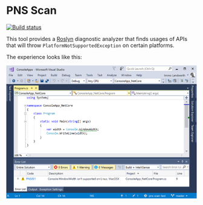 # PNS Scan

[![Build status](https://ci.appveyor.com/api/projects/status/7flj8m2ko6jh9ng5/branch/master?svg=true)](https://ci.appveyor.com/project/terrajobst/pns-scan/branch/master)

This tool provides a [Roslyn](https://github.com/dotnet/roslyn) diagnostic analyzer
that finds usages of APIs that will throw `PlatformNotSupportedException`
on certain platforms.

The experience looks like this:

![](docs/screenshot.png)